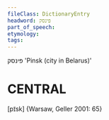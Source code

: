 ```yaml
---
fileClass: DictionaryEntry
headword: פּינסק
part_of_speech: 
etymology: 
tags: 
---
```

פּינסק
'Pinsk (city in Belarus)'

CENTRAL
========

[pɪ̃sk] {Warsaw, Geller 2001: 65}